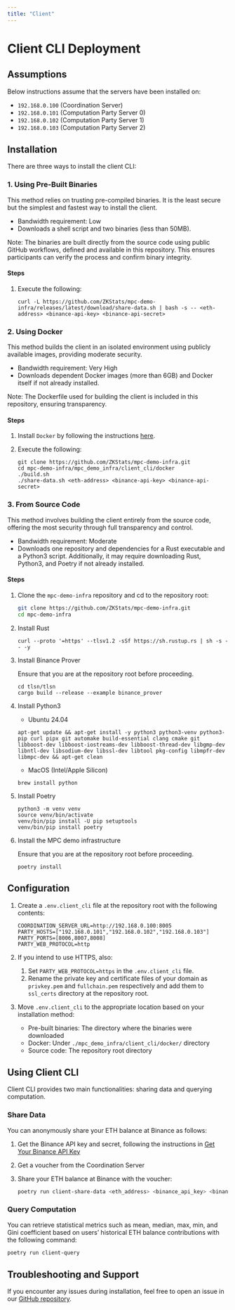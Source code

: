 ```yaml
---
title: "Client"
---
```


# Client CLI Deployment

## Assumptions
Below instructions assume that the servers have been installed on:
- `192.168.0.100` (Coordination Server)
- `192.168.0.101` (Computation Party Server 0)
- `192.168.0.102` (Computation Party Server 1)
- `192.168.0.103` (Computation Party Server 2)

## Installation
There are three ways to install the client CLI:

### 1. Using Pre-Built Binaries
This method relies on trusting pre-compiled binaries. It is the least secure but the simplest and fastest way to install the client.

- Bandwidth requirement: Low
- Downloads a shell script and two binaries (less than 50MB).

Note: The binaries are built directly from the source code using public GitHub workflows, defined and available in this repository. This ensures participants can verify the process and confirm binary integrity.


#### Steps
1. Execute the following:
   ```
   curl -L https://github.com/ZKStats/mpc-demo-infra/releases/latest/download/share-data.sh | bash -s -- <eth-address> <binance-api-key> <binance-api-secret>
   ```

### 2. Using Docker
This method builds the client in an isolated environment using publicly available images, providing moderate security.

- Bandwidth requirement: Very High
- Downloads dependent Docker images (more than 6GB) and Docker itself if not already installed.

Note: The Dockerfile used for building the client is included in this repository, ensuring transparency.

#### Steps
1. Install `Docker` by following the instructions [here](https://docs.docker.com/engine/install/).

1. Execute the following:
   ```
   git clone https://github.com/ZKStats/mpc-demo-infra.git
   cd mpc-demo-infra/mpc_demo_infra/client_cli/docker
   ./build.sh
   ./share-data.sh <eth-address> <binance-api-key> <binance-api-secret>
   ```

### 3. From Source Code

This method involves building the client entirely from the source code, offering the most security through full transparency and control.

- Bandwidth requirement: Moderate
- Downloads one repository and dependencies for a Rust executable and a Python3 script. Additionally, it may require downloading Rust, Python3, and Poetry if not already installed.

#### Steps
1. Clone the `mpc-demo-infra` repository and cd to the repository root:
   ```bash
   git clone https://github.com/ZKStats/mpc-demo-infra.git
   cd mpc-demo-infra
   ```

2. Install Rust
   ```
   curl --proto '=https' --tlsv1.2 -sSf https://sh.rustup.rs | sh -s -- -y
   ```

3. Install Binance Prover

   Ensure that you are at the repository root before proceeding.
   ```
   cd tlsn/tlsn
   cargo build --release --example binance_prover
   ```

4. Install Python3
   - Ubuntu 24.04
   ```
   apt-get update && apt-get install -y python3 python3-venv python3-pip curl pipx git automake build-essential clang cmake git libboost-dev libboost-iostreams-dev libboost-thread-dev libgmp-dev libntl-dev libsodium-dev libssl-dev libtool pkg-config libmpfr-dev libmpc-dev && apt-get clean 
   ```

   - MacOS (Intel/Apple Silicon)

   ```
   brew install python
   ```

5. Install Poetry
   ```
   python3 -m venv venv
   source venv/bin/activate
   venv/bin/pip install -U pip setuptools
   venv/bin/pip install poetry
   ```

6. Install the MPC demo infrastructure

   Ensure that you are at the repository root before proceeding.
   ```
   poetry install
   ```

## Configuration
1. Create a `.env.client_cli` file at the repository root with the following contents:
   ```
   COORDINATION_SERVER_URL=http://192.168.0.100:8005
   PARTY_HOSTS=["192.168.0.101","192.168.0.102","192.168.0.103"]
   PARTY_PORTS=[8006,8007,8008]
   PARTY_WEB_PROTOCOL=http
   ```
2. If you intend to use HTTPS, also:
   1. Set `PARTY_WEB_PROTOCOL=https` in the `.env.client_cli` file.
   2. Rename the private key and certificate files of your domain as `privkey.pem` and `fullchain.pem` respectively and add them to `ssl_certs` directory at the repository root.

3. Move `.env.client_cli` to the appropriate location based on your installation method:
   - Pre-built binaries: The directory where the binaries were downloaded
   - Docker: Under `./mpc_demo_infra/client_cli/docker/` directory
   - Source code: The repository root directory

## Using Client CLI
Client CLI provides two main functionalities: sharing data and querying computation.

### Share Data
You can anonymously share your ETH balance at Binance as follows:

1. Get the Binance API key and secret, following the instructions in [Get Your Binance API Key](https://github.com/ZKStats/mpc-demo-infra/blob/main/mpc_demo_infra/client_cli/docker/README.md#step-1-get-your-binance-api-key)

1. Get a voucher from the Coordination Server

1. Share your ETH balance at Binance with the voucher: 

   ```bash
   poetry run client-share-data <eth_address> <binance_api_key> <binance_api_secret>
   ```

### Query Computation
You can retrieve statistical metrics such as mean, median, max, min, and Gini coefficient based on users’ historical ETH balance contributions with the following command:

```bash
poetry run client-query
```

## Troubleshooting and Support
If you encounter any issues during installation, feel free to open an issue in our [GitHub repository](https://github.com/ZKStats/mpc-demo-infra).

